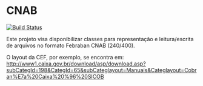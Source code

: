 CNAB
===
[![Build Status](https://api.travis-ci.org/devmonsters/cnab.png)](http://travis-ci.org/#!/devmonsters/cnab)

Este projeto visa disponibilizar classes para representação e leitura/escrita de arquivos no formato Febraban CNAB (240/400).

O layout da CEF, por exemplo, se encontra em: http://www1.caixa.gov.br/download/asp/download.asp?subCategId=198&CategId=65&subCateglayout=Manuais&Categlayout=Cobran%E7a%20Caixa%20%96%20SICOB
